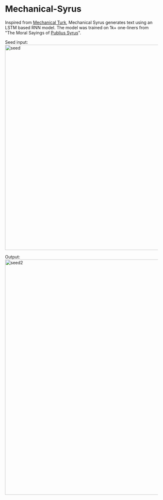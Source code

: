 # Mechanical-Syrus
Inspired from [Mechanical Turk](https://en.wikipedia.org/wiki/Mechanical_Turk), Mechanical Syrus generates text using an LSTM based RNN model. The model was trained on 1k+ one-liners from "The Moral Sayings of [Publius Syrus](https://en.wikipedia.org/wiki/Publilius_Syrus)".


Seed input:  
<img width="676" alt="seed" src="https://user-images.githubusercontent.com/72981484/131971909-2fbb1b23-61c8-4652-a1d7-2428d42d6973.png">

Output:  
<img width="775" alt="seed2" src="https://user-images.githubusercontent.com/72981484/131972066-1c15bc82-9e7c-4060-a59a-b11fd1159243.png">
